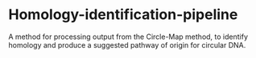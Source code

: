 # Homology-identification-pipeline
A method for processing output from the Circle-Map method, to identify homology and produce a suggested pathway of origin for circular DNA.
